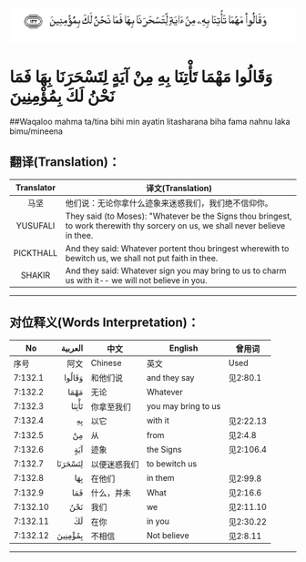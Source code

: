 ![007:132](images/007_132.gif)

# وَقَالُوا مَهْمَا تَأْتِنَا بِهِ مِنْ آيَةٍ لِتَسْحَرَنَا بِهَا فَمَا نَحْنُ لَكَ بِمُؤْمِنِينَ 

##Waqaloo mahma ta/tina bihi min ayatin litasharana biha fama nahnu laka bimu/mineena 

## 翻译(Translation)：

| Translator | 译文(Translation)                                            |
| :--------: | ------------------------------------------------------------ |
|    马坚    | 他们说：无论你拿什么迹象来迷惑我们，我们绝不信仰你。         |
|  YUSUFALI  | They said (to Moses): "Whatever be the Signs thou bringest, to work therewith thy sorcery on us, we shall never believe in thee. |
| PICKTHALL  | And they said: Whatever portent thou bringest wherewith to bewitch us, we shall not put faith in thee. |
|   SHAKIR   | And they said: Whatever sign you may bring to us to charm us with it-- we will not believe in you. |

---

## 对位释义(Words Interpretation)：

| No   | العربية | 中文    | English | 曾用词 |
| ---- | ------: | ------- | ------- | ------ |
| 序号 |    阿文 | Chinese | 英文    | Used   |
| 7:132.1  | وَقَالُوا  | 和他们说     | and they say        | 见2:80.1  |
| 7:132.2  | مَهْمَا    | 无论         | Whatever            |           |
| 7:132.3  | تَأْتِنَا   | 你拿至我们   | you may bring to us |           |
| 7:132.4  | بِهِ      | 以它         | with it             | 见2:22.13 |
| 7:132.5  | مِنْ      | 从           | from                | 见2:4.8   |
| 7:132.6  | آيَةٍ     | 迹象         | the Signs           | 见2:106.4 |
| 7:132.7  | لِتَسْحَرَنَا | 以便迷惑我们 | to bewitch us       |           |
| 7:132.8  | بِهَا     | 在他们       | in them             | 见2:99.8  |
| 7:132.9  | فَمَا     | 什么，并未   | What                | 见2:16.6  |
| 7:132.10 | نَحْنُ     | 我们         | we                  | 见2:11.10 |
| 7:132.11 | لَكَ      | 在你         | in you              | 见2:30.22 |
| 7:132.12 | بِمُؤْمِنِينَ | 不相信       | Not believe         | 见2:8.11  |

---